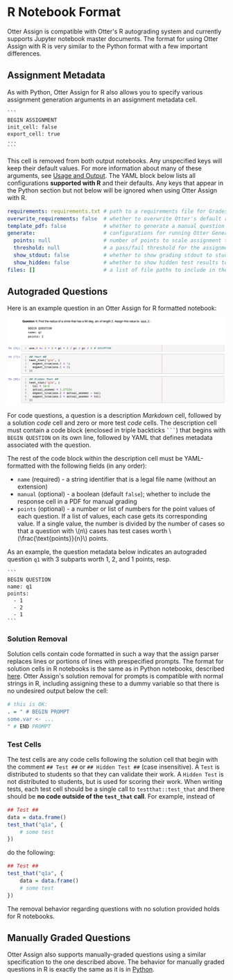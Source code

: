 # R Notebook Format

Otter Assign is compatible with Otter's R autograding system and currently supports Jupyter notebook master documents. The format for using Otter Assign with R is very similar to the Python format with a few important differences.

## Assignment Metadata

As with Python, Otter Assign for R also allows you to specify various assignment generation arguments in an assignment metadata cell.

````
```
BEGIN ASSIGNMENT
init_cell: false
export_cell: true
...
```
````

This cell is removed from both output notebooks. Any unspecified keys will keep their default values. For more information about many of these arguments, see [Usage and Output](usage.md). The YAML block below lists all configurations **supported with R** and their defaults. Any keys that appear in the Python section but not below will be ignored when using Otter Assign with R.

```yaml
requirements: requirements.txt # path to a requirements file for Gradescope; appended by default
overwrite_requirements: false  # whether to overwrite Otter's default requirements rather than appending
template_pdf: false            # whether to generate a manual question template PDF for Gradescope
generate:                      # configurations for running Otter Generate; defaults to false
  points: null                 # number of points to scale assignment to on Gradescope
  threshold: null              # a pass/fail threshold for the assignment on Gradescope
  show_stdout: false           # whether to show grading stdout to students once grades are published
  show_hidden: false           # whether to show hidden test results to students once grades are published
files: []                      # a list of file paths to include in the distribution directories
```

## Autograded Questions

Here is an example question in an Otter Assign for R formatted notebook:

![](images/R_assign_sample_question.png)

For code questions, a question is a description *Markdown* cell, followed by a solution *code* cell and zero or more test *code* cells. The description cell must contain a code block (enclosed in triple backticks <code>\`\`\`</code>) that begins with `BEGIN QUESTION` on its own line, followed by YAML that defines metadata associated with the question.

The rest of the code block within the description cell must be YAML-formatted with the following fields (in any order):

* `name` (required) - a string identifier that is a legal file name (without an extension)
* `manual` (optional) - a boolean (default `false`); whether to include the response cell in a PDF for manual grading
* `points` (optional) - a number or list of numbers for the point values of each question. If a list of values, each case gets its corresponding value. If a single value, the number is divided by the number of cases so that a question with \\(n\\) cases has test cases worth \\(\frac{\text{points}}{n}\\) points.

As an example, the question metadata below indicates an autograded question `q1` with 3 subparts worth 1, 2, and 1 points, resp.

````
```
BEGIN QUESTION
name: q1
points: 
  - 1
  - 2
  - 1
```
````

### Solution Removal

Solution cells contain code formatted in such a way that the assign parser replaces lines or portions of lines with prespecified prompts. The format for solution cells in R notebooks is the same as in Python notebooks, described [here](python_notebook_format.html#solution-removal). Otter Assign's solution removal for prompts is compatible with normal strings in R, including assigning these to a dummy variable so that there is no undesired output below the cell:

```r
# this is OK:
. = " # BEGIN PROMPT
some.var <- ...
" # END PROMPT
```

### Test Cells

The test cells are any code cells following the solution cell that begin with the comment `## Test ##` or `## Hidden Test ##` (case insensitive). A `Test` is distributed to students so that they can validate their work. A `Hidden Test` is not distributed to students, but is used for scoring their work. When writing tests, each test cell should be a single call to `testthat::test_that` and there should be **no code outside of the `test_that` call**. For example, instead of

```r
## Test ##
data = data.frame()
test_that("q1a", {
    # some test
})
```

do the following:

```r
## Test ##
test_that("q1a", {
    data = data.frame()
    # some test
})
```

The removal behavior regarding questions with no solution provided holds for R notebooks.

## Manually Graded Questions

Otter Assign also supports manually-graded questions using a similar specification to the one described above. The behavior for manually graded questions in R is exactly the same as it is in [Python](python_notebook_format.html#manually-graded-questions).
